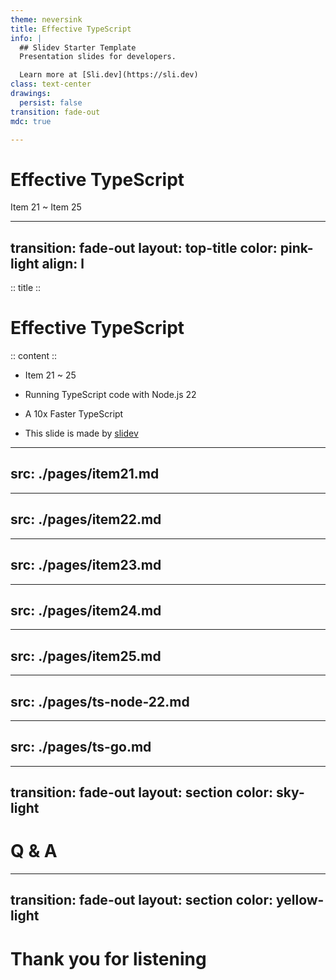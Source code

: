 ```yaml
---
theme: neversink
title: Effective TypeScript
info: |
  ## Slidev Starter Template
  Presentation slides for developers.

  Learn more at [Sli.dev](https://sli.dev)
class: text-center
drawings:
  persist: false
transition: fade-out
mdc: true

---
```


# Effective TypeScript

Item 21 ~ Item 25

<ChiikawaX3 />
<style>
.slidev-layout.cover h1, .slidev-layout.cover h2, .slidev-layout.cover h3 {
  border-bottom: 1px solid #ec4899;
}
</style>

---
transition: fade-out
layout: top-title
color: pink-light
align: l
---

:: title ::

# Effective TypeScript

:: content ::

- Item 21 ~ 25

- Running TypeScript code with Node.js 22

- A 10x Faster TypeScript

- This slide is made by <a href="https://sli.dev/" target="_blank">slidev</a>

<Sit />

---
src: ./pages/item21.md
---

---
src: ./pages/item22.md
---

---
src: ./pages/item23.md
---

---
src: ./pages/item24.md
---

---
src: ./pages/item25.md
---

---
src: ./pages/ts-node-22.md
---

---
src: ./pages/ts-go.md
---

---
transition: fade-out
layout: section
color: sky-light  
---

<div class="text-center">
  <h1> Q & A</h1>
  <Thanks />
</div>

---
transition: fade-out
layout: section
color: yellow-light
---

<div class="text-center">
  <h1>Thank you for listening</h1>
  <Pekori />
</div>